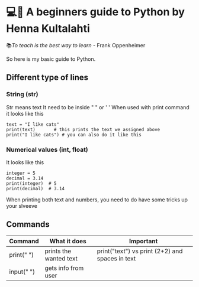 # 💻🐍 A beginners guide to Python by Henna Kultalahti

📚*To teach is the best way to learn*
          - Frank Oppenheimer

So here is my basic guide to Python.

## Different type of lines 

### String (str)
Str means text
It need to be inside " " or ' '
When used with print command it looks like this

````
text = "I like cats"
print(text)       # this prints the text we assigned above
print("I like cats") # you can also do it like this
````

### Numerical values (int, float)
It looks like this
````
integer = 5
decimal = 3.14
print(integer)  # 5
print(decimal)  # 3.14
````

When printing both text and numbers, you need to do have some tricks up your slveeve


## Commands

| Command  | What it does | Important |
| ------------- | ------------- |-------|
| print(" ")  | prints the wanted text  | print("text") vs print (2+2) and spaces in text|
| input(" ")  | gets info from user  |


